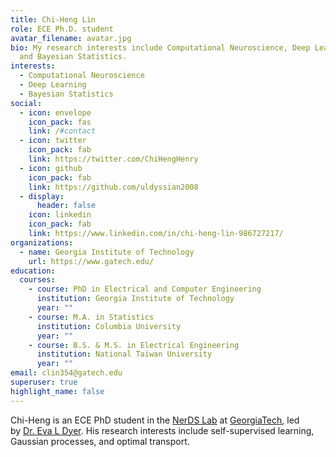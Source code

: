 ```yaml
---
title: Chi-Heng Lin
role: ECE Ph.D. student
avatar_filename: avatar.jpg
bio: My research interests include Computational Neuroscience, Deep Learning,
  and Bayesian Statistics.
interests:
  - Computational Neuroscience
  - Deep Learning
  - Bayesian Statistics
social:
  - icon: envelope
    icon_pack: fas
    link: /#contact
  - icon: twitter
    icon_pack: fab
    link: https://twitter.com/ChiHengHenry
  - icon: github
    icon_pack: fab
    link: https://github.com/uldyssian2008
  - display:
      header: false
    icon: linkedin
    icon_pack: fab
    link: https://www.linkedin.com/in/chi-heng-lin-986727217/
organizations:
  - name: Georgia Institute of Technology
    url: https://www.gatech.edu/
education:
  courses:
    - course: PhD in Electrical and Computer Engineering
      institution: Georgia Institute of Technology
      year: ""
    - course: M.A. in Statistics
      institution: Columbia University
      year: ""
    - course: B.S. & M.S. in Electrical Engineering
      institution: National Taiwan University
      year: ""
email: clin354@gatech.edu
superuser: true
highlight_name: false
---
```

Chi-Heng is an ECE PhD student in the [NerDS Lab](https://dyerlab.gatech.edu/) at [GeorgiaTech](https://www.ece.gatech.edu), led by [Dr. Eva L Dyer](https://dyerlab.gatech.edu/people/pi-profile/). His research interests include self-supervised learning, Gaussian processes, and optimal transport.